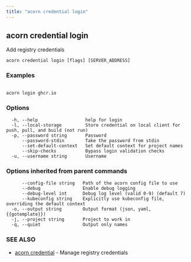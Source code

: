 ```yaml
---
title: "acorn credential login"
---
```

## acorn credential login

Add registry credentials

```
acorn credential login [flags] [SERVER_ADDRESS]
```

### Examples

```

acorn login ghcr.io
```

### Options

```
  -h, --help                  help for login
  -l, --local-storage         Store credential on local client for push, pull, and build (not run)
  -p, --password string       Password
      --password-stdin        Take the password from stdin
      --set-default-context   Set default context for project names
      --skip-checks           Bypass login validation checks
  -u, --username string       Username
```

### Options inherited from parent commands

```
      --config-file string   Path of the acorn config file to use
      --debug                Enable debug logging
      --debug-level int      Debug log level (valid 0-9) (default 7)
      --kubeconfig string    Explicitly use kubeconfig file, overriding the default context
  -o, --output string        Output format (json, yaml, {{gotemplate}})
  -j, --project string       Project to work in
  -q, --quiet                Output only names
```

### SEE ALSO

* [acorn credential](acorn_credential.md)	 - Manage registry credentials

